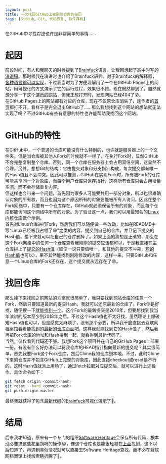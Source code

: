 ```yaml
---
layout: post
title: 一次找回GitHub上被删除仓库的经历
tags: [GitHub, Git, 代码恢复, 软件存档]
---
```


  在GitHub中寻找踪迹也许是非常简单的事情……<!--more-->   

# 起因
  前段时间，有人和我聊天的时候提到了[Brainfuck](https://esolangs.org/wiki/Brainfuck)语言，让我回想起了高中时写的[演讲稿](/%E6%BC%94%E8%AE%B2%E7%A8%BF/2018/06/20/Coding.html)。那时候我在演讲时也介绍了Brainfuck语言。对于Brainfuck的解释器，[各种语言都可以实现](https://rosettacode.org/wiki/RCBF)，不过我当时为了方便理解用了一个在GitHub Pages上的网站，用可视化的方式演示了它的运行过程，效果很不错。现在既然聊到了，自然就想分享一下这个[演示的网站](https://fatiherikli.github.io/brainfuck-visualizer/)，但我正想打开时，发现网站已经404了😰。   
  在GitHub Pages上的网站都有对应的仓库，现在不仅原仓库消失了，连作者的[首页](https://github.com/fatiherikli)都打不开，看样子是完全退出GitHub了……那么我想找到这个网站的想法就无法实现了吗？不过GitHub有些有意思的特性也许能帮助我找回这个网站。   

# GitHub的特性
  在GitHub中，一个普通的仓库可能没有什么特别的，也许就是服务器上的一个文件夹。但是当仓库被其他人Fork的时候就不一样了，在执行Fork时，显然GitHub不会完整复制整个仓库。否则，同一个仓库在服务器上会占用双倍空间，这显然不合理。另外，想想Git的结构：它由提交对象和分支指针构成，每次提交都有唯一的Hash值且不会冲突。因此可以推测，GitHub在实现Fork时，所有被Fork的仓库可能共享同一个对象库，而每个用户仓库只保存指针，这样所有仓库只会占用增量空间，而不会存储重复内容。   
  但这样也会带来一个问题，首先因为很多人可能要共用一部分对象，所以也很难确认对象的所有权，而且也因为这个原因所有的对象要能被所有人访问。因此在整个Fork网络中，只要有一个仓库存在，GitHub就必须保留所有的对象，而且每个仓库都能访问这个网络中所有的对象。为了验证这一点，我们可以用最知名的[Linux内核仓库](https://github.com/torvalds/linux)做个示例。   
  首先对Linux仓库进行Fork，然后我们可以随便做一些改动，比如在README中写“Linux已经被我占领了😆”之类的内容，提交到自己的仓库，并且记下提交的Hash值，接下来就可以把自己的仓库删掉了。如果上面的猜想是正确的，那么在这个Fork网络中的任何一个仓库查看我刚刚的提交应该都可以，于是我直接在主仓库拼上了[提交的Hash值](https://github.com/torvalds/linux/tree/78e1d0446b94012da8639aa2b157d4f2dee481ce)（顺便一说只要值唯一，和其他的提交不冲突，[短的Hash值](https://github.com/torvalds/linux/tree/78e1d044)也可以），果不其然能找到刚刚修改的内容，这样一来，只要GitHub和任意一个Linux仓库的Fork还存在，这个提交就永远存在了😝。   

# 找回仓库
  那么接下来找回之前网站的方案就很简单了，我只要找到网站仓库的任意一个Fork，然后只要知道最新的提交Hash，我就可以还原最新的仓库了。Fork倒是好找，随便搜一下[就能找到一个](https://github.com/ashupk/brainfuck-visualizer)。这个Fork的最新提交是2016年，但要想找到我当年演讲的版本至少到2018年之后。不过这个Hash值也不太好找，虽然理论上爆破短Hash值也可以，但是感觉太麻烦了，没有那个必要，所以我干脆直接去互联网档案馆看看能找到的[最新的仓库页面](https://web.archive.org/web/20201229125043/https://github.com/fatiherikli/brainfuck-visualizer/)吧，这样我就能找到它的Hash值了，然后我再把Fork仓库的地址和Hash拼到一起，就看得到最新代码了。   
  当然，仅仅看到代码还不够。我想Fork这个项目并在自己的GitHub Pages上部署一份。有没有什么好办法可以将我仓库的HEAD指针指向最新的提交呢？其实很简单，首先我要Fork这个Fork仓库，然后Clone我的仓库到本地。不过，此时Clone下来的仓库并不包含GitHub上完整的对象库，因此直接checkout或reset是不行的。这时Hash值就派上用场了，通过fetch拉取对应提交后，就可以进行上述操作。具体命令如下：   
```bash
git fetch origin <commit-hash>
git reset --hard <commit-hash>
git push origin master
```
  最终我就获得了包含[最新代码](https://github.com/Mabbs/brainfuck-visualizer)的[Brainfuck可视化演示](https://mabbs.github.io/brainfuck-visualizer/)了🎉。   

# 结局
  后来我才知道，原来有一个专门的组织[Software Heritage](https://archive.softwareheritage.org)会保存所有代码，根本没必要搞这些花里胡哨的操作😂，像这个仓库也是能很轻易在[上面](https://archive.softwareheritage.org/browse/origin/directory/?origin_url=https://github.com/fatiherikli/brainfuck-visualizer)找到，这下以后知道了，再遇到类似情况就可以直接去Software Heritage查找，而不必在互联网档案馆上找线索瞎折腾了🤣。   